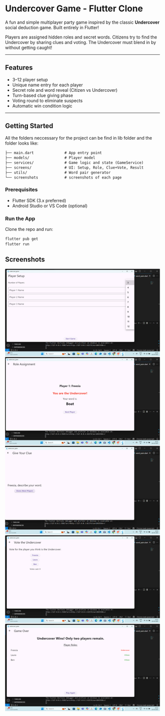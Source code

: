 # Undercover Game - Flutter Clone

A fun and simple multiplayer party game inspired by the classic **Undercover** social deduction game. Built entirely in Flutter!

Players are assigned hidden roles and secret words. Citizens try to find the Undercover by sharing clues and voting. The Undercover must blend in by without getting caught!

---

## Features

-  3–12 player setup
-  Unique name entry for each player
-  Secret role and word reveal (Citizen vs Undercover)
-  Turn-based clue giving phase
-  Voting round to eliminate suspects
-  Automatic win condition logic

---

##  Getting Started

All the folders neccessary for the project can be find in lib folder and the folder looks like:

```lib/
├── main.dart              # App entry point
├── models/                # Player model
├── services/              # Game logic and state (GameService)
├── screens/               # UI: Setup, Role, Clue+Vote, Result
├── utils/                 # Word pair generator
└── screenshots            # screenshots of each page
```
###  Prerequisites

- Flutter SDK (3.x preferred)
- Android Studio or VS Code (optional)

###  Run the App

Clone the repo and run:

```bash
flutter pub get
flutter run
```
## Screenshots

![setup](lib/screenshots/setup_page.png)
![setup](lib/screenshots/Role-assignment.png)
![setup](lib/screenshots/Clue_page.png)
![setup](lib/screenshots/Vote_page.png)
![setup](lib/screenshots/result_page.png)

